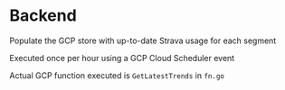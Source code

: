 # Backend

Populate the GCP store with up-to-date Strava usage for each segment

Executed once per hour using a GCP Cloud Scheduler event

Actual GCP function executed is `GetLatestTrends` in `fn.go`

